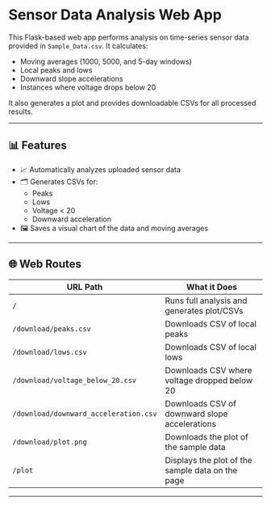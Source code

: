 # Sensor Data Analysis Web App

This Flask-based web app performs analysis on time-series sensor data provided in `Sample_Data.csv`. It calculates:

- Moving averages (1000, 5000, and 5-day windows)
- Local peaks and lows
- Downward slope accelerations
- Instances where voltage drops below 20

It also generates a plot and provides downloadable CSVs for all processed results.

---

## 📊 Features

- 📈 Automatically analyzes uploaded sensor data
- 🗂️ Generates CSVs for:
  - Peaks
  - Lows
  - Voltage < 20
  - Downward acceleration
- 🖼️ Saves a visual chart of the data and moving averages

---

## 🌐 Web Routes

| URL Path                             | What it Does                                      |
|--------------------------------------|---------------------------------------------------|
| `/`                                  | Runs full analysis and generates plot/CSVs        |
| `/download/peaks.csv`                | Downloads CSV of local peaks                     |
| `/download/lows.csv`                 | Downloads CSV of local lows                      |
| `/download/voltage_below_20.csv`     | Downloads CSV where voltage dropped below 20     |
| `/download/downward_acceleration.csv`| Downloads CSV of downward slope accelerations    |
| `/download/plot.png`                 | Downloads the plot of the sample data            |
| `/plot`                              | Displays the plot of the sample data on the page |

---
